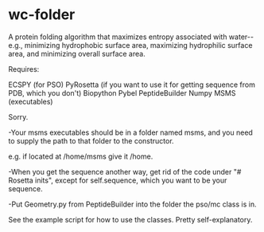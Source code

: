 # wc-folder
A protein folding algorithm that maximizes entropy associated with water--e.g., minimizing hydrophobic surface area, maximizing hydrophilic surface area, and minimizing overall surface area.

Requires:

ECSPY (for PSO)
PyRosetta (if you want to use it for getting sequence from PDB, which you don't)
Biopython
Pybel
PeptideBuilder
Numpy
MSMS (executables)

Sorry.

-Your msms executables should be in a folder named msms, and you need to supply the path to that folder to the constructor.

e.g. if located at /home/msms give it /home.

-When you get the sequence another way, get rid of the code under "# Rosetta inits", except for self.sequence, which you want to be your sequence.

-Put Geometry.py from PeptideBuilder into the folder the pso/mc class is in.

See the example script for how to use the classes. Pretty self-explanatory.
